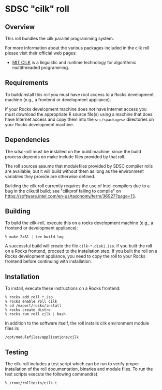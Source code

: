 # SDSC "cilk" roll

## Overview

This roll bundles the cilk parallel programming system.

For more information about the various packages included in the cilk roll please
visit their official web pages:

- <a href="http://supertech.csail.mit.edu/cilk/" target="_blank">MIT CILK</a> is 
a linguistic and runtime technology for algorithmic multithreaded programming.


## Requirements

To build/install this roll you must have root access to a Rocks development
machine (e.g., a frontend or development appliance).

If your Rocks development machine does *not* have Internet access you must
download the appropriate R source file(s) using a machine that does have
Internet access and copy them into the `src/<packages>` directories on your
Rocks development machine.


## Dependencies

The sdsc-roll must be installed on the build machine, since the build process
depends on make include files provided by that roll.

The roll sources assume that modulefiles provided by SDSC compiler
rolls are available, but it will build without them as long as the environment
variables they provide are otherwise defined.

Building the cilk roll currently requires the use of Intel compilers due to a
bug in the cilkutil build; see "cilkprof failing to compile" on
https://software.intel.com/en-us/taxonomy/term/36927?page=13.


## Building

To build the cilk-roll, execute this on a rocks development
machine (e.g., a frontend or development appliance):

```shell
% make 2>&1 | tee build.log
```

A successful build will create the file `cilk-*.disk1.iso`.  If you built the
roll on a Rocks frontend, proceed to the installation step. If you built the
roll on a Rocks development appliance, you need to copy the roll to your Rocks
frontend before continuing with installation.


## Installation

To install, execute these instructions on a Rocks frontend:

```shell
% rocks add roll *.iso
% rocks enable roll cilk
% cd /export/rocks/install
% rocks create distro
% rocks run roll cilk | bash
```

In addition to the software itself, the roll installs cilk environment module
files in:

```shell
/opt/modulefiles/applications/cilk
```

## Testing

The cilk-roll includes a test script which can be run to verify proper
installation of the roll documentation, binaries and module files. To run
the test scripts execute the following command(s):

```shell
% /root/rolltests/cilk.t 
```
